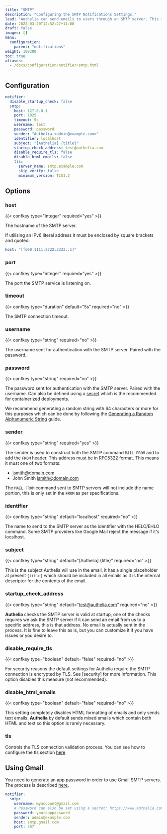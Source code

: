 ```yaml
---
title: "SMTP"
description: "Configuring the SMTP Notifications Settings."
lead: "Authelia can send emails to users through an SMTP server. This section describes how to configure this."
date: 2022-03-20T12:52:27+11:00
draft: false
images: []
menu:
  configuration:
    parent: "notifications"
weight: 108200
toc: true
aliases:
  - /docs/configuration/notifier/smtp.html
---
```



## Configuration

```yaml
notifier:
  disable_startup_check: false
  smtp:
    host: 127.0.0.1
    port: 1025
    timeout: 5s
    username: test
    password: password
    sender: "Authelia <admin@example.com>"
    identifier: localhost
    subject: "[Authelia] {title}"
    startup_check_address: test@authelia.com
    disable_require_tls: false
    disable_html_emails: false
    tls:
      server_name: smtp.example.com
      skip_verify: false
      minimum_version: TLS1.2
```

## Options

### host

{{< confkey type="integer" required="yes" >}}

The hostname of the SMTP server.

If utilising an IPv6 literal address it must be enclosed by square brackets and quoted:

```yaml
host: "[fd00:1111:2222:3333::1]"
```

### port

{{< confkey type="integer" required="yes" >}}

The port the SMTP service is listening on.

### timeout

{{< confkey type="duration" default="5s" required="no" >}}

The SMTP connection timeout.

### username

{{< confkey type="string" required="no" >}}

The username sent for authentication with the SMTP server. Paired with the password.

### password

{{< confkey type="string" required="no" >}}

The password sent for authentication with the SMTP server. Paired with the username. Can also be defined using a
[secret](../methods/secrets.md) which is the recommended for containerized deployments.

We recommend generating a random string with 64 characters or more for this purposes which can be done by following the
[Generating a Random Alphanumeric String](../miscellaneous/guides.md#generating-a-random-alphanumeric-string)
guide.

### sender

{{< confkey type="string" required="yes" >}}

The sender is used to construct both the SMTP command `MAIL FROM` and to add the `FROM` header. This address must be
in [RFC5322](https://www.rfc-editor.org/rfc/rfc5322.html#section-3.4) format. This means it must one of two formats:

* jsmith@domain.com
* John Smith <jsmith@domain.com>

The `MAIL FROM` command sent to SMTP servers will not include the name portion, this is only set in the `FROM` as per
specifications.

### identifier

{{< confkey type="string" default="localhost" required="no" >}}

The name to send to the SMTP server as the identifier with the HELO/EHLO command. Some SMTP providers like Google Mail
reject the message if it's localhost.

### subject

{{< confkey type="string" default="[Authelia] {title}" required="no" >}}

This is the subject Authelia will use in the email, it has a single placeholder at present `{title}` which should
be included in all emails as it is the internal descriptor for the contents of the email.

### startup_check_address

{{< confkey type="string" default="test@authelia.com" required="no" >}}

__Authelia__ checks the SMTP server is valid at startup, one of the checks requires we ask the SMTP server if it can
send an email from us to a specific address, this is that address. No email is actually sent in the process. It is fine
to leave this as is, but you can customize it if you have issues or you desire to.

### disable_require_tls

{{< confkey type="boolean" default="false" required="no" >}}

For security reasons the default settings for Authelia require the SMTP connection is encrypted by TLS. See [security]
for more information. This option disables this measure (not recommended).

### disable_html_emails

{{< confkey type="boolean" default="false" required="no" >}}

This setting completely disables HTML formatting of emails and only sends text emails. __Authelia__ by default sends
mixed emails which contain both HTML and text so this option is rarely necessary.

### tls

Controls the TLS connection validation process. You can see how to configure the tls section
[here](../prologue/common.md#tls-configuration).

## Using Gmail

You need to generate an app password in order to use Gmail SMTP servers. The process is described
[here](https://support.google.com/accounts/answer/185833?hl=en).

```yaml
notifier:
  smtp:
    username: myaccount@gmail.com
    # Password can also be set using a secret: https://www.authelia.com/configuration/methods/secrets/
    password: yourapppassword
    sender: admin@example.com
    host: smtp.gmail.com
    port: 587
```
